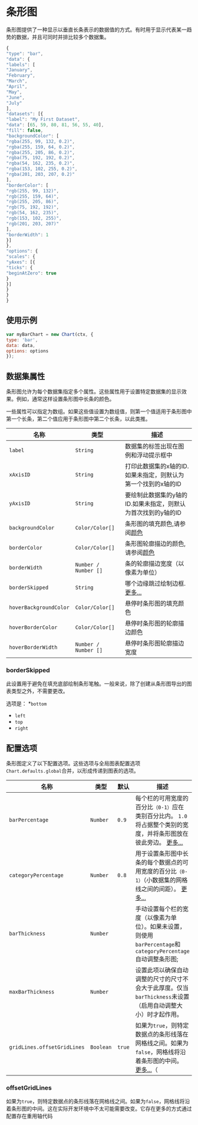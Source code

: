 # 条形图
条形图提供了一种显示以垂直长条表示的数据值的方式。有时用于显示代表某一趋势的数据，并且可同时并排比较多个数据集。

```javascript
{
"type": "bar",
"data": {
"labels": [
"January", 
"February", 
"March", 
"April", 
"May", 
"June", 
"July"
],
"datasets": [{
"label": "My First Dataset",
"data": [65, 59, 80, 81, 56, 55, 40],
"fill": false,
"backgroundColor": [
"rgba(255, 99, 132, 0.2)",
"rgba(255, 159, 64, 0.2)",
"rgba(255, 205, 86, 0.2)",
"rgba(75, 192, 192, 0.2)",
"rgba(54, 162, 235, 0.2)",
"rgba(153, 102, 255, 0.2)",
"rgba(201, 203, 207, 0.2)"
],
"borderColor": [
"rgb(255, 99, 132)",
"rgb(255, 159, 64)",
"rgb(255, 205, 86)",
"rgb(75, 192, 192)",
"rgb(54, 162, 235)",
"rgb(153, 102, 255)",
"rgb(201, 203, 207)"
],
"borderWidth": 1
}]
},
"options": {
"scales": {
"yAxes": [{
"ticks": {
"beginAtZero": true
}
}]
}
}
}
```

## 使用示例
```javascript
var myBarChart = new Chart(ctx, {
type: 'bar',
data: data,
options: options
});
```

## 数据集属性
条形图允许为每个数据集指定多个属性。这些属性用于设置特定数据集的显示效果。例如，通常这样设置条形图中长条的颜色。

一些属性可以指定为数组。如果这些值设置为数组值，则第一个值适用于条形图中第一个长条，第二个值应用于条形图中第二个长条，以此类推。

|名称|类型|描述
| ---- | ---- | -----------
| `label` | `String` |数据集的标签出现在图例和浮动提示框中
| `xAxisID` | `String` |打印此数据集的x轴的ID.如果未指定，则默认为第一个找到的x轴的ID
| `yAxisID` | `String` |要绘制此数据集的y轴的ID.如果未指定，则默认为首次找到的y轴的ID
| `backgroundColor` | `Color/Color[]`|条形图的填充颜色,请参阅[颜色](../general/colors.md#colors)
| `borderColor` | `Color/Color[]`|条形图轮廓描边的颜色,请参阅[颜色](../general/colors.md#colors)
| `borderWidth` | `Number / Number []`|条的轮廓描边宽度（以像素为单位）
| `borderSkipped` | `String` |哪个边缘跳过绘制边框.[更多...](#borderSkipped)
| `hoverBackgroundColor` | `Color/Color[]`|悬停时条形图的填充颜色
| `hoverBorderColor` | `Color/Color[]`|悬停时条形图的轮廓描边颜色
| `hoverBorderWidth` | `Number / Number []`|悬停时条形图轮廓描边宽度

### borderSkipped
此设置用于避免在填充底部绘制条形笔触。一般来说，除了创建从条形图导出的图表类型之外，不需要更改。

选项是：
*`bottom`
* `left`
* `top`
* `right`

## 配置选项

条形图定义了以下配置选项。这些选项与全局图表配置选项`Chart.defaults.global`合并，以形成传递到图表的选项。

|名称|类型|默认|描述
| ---- | ---- | ------- | -----------
| `barPercentage` | `Number` | `0.9` |每个栏的可用宽度的百分比`（0-1）`应在类别百分比内。 `1.0`将占据整个类别的宽度，并将条形图放在彼此旁边。  [更多...](＃bar-chart-barpercentage-vs-categorypercentage) 
| `categoryPercentage` | `Number` | `0.8` |用于设置条形图中长条的每个数据点的可用宽度的百分比`（0-1）`（小数据集的网格线之间的间距）。 [更多...](＃bar-chart-barpercentage-vs-categorypercentage) 
| `barThickness` | `Number` | |手动设置每个栏的宽度（以像素为单位）。如果未设置，则使用`barPercentage`和`categoryPercentage`自动调整条形图;
| `maxBarThickness` | `Number` | |设置此项以确保自动调整的尺寸的尺寸不会大于此厚度。仅当`barThickness`未设置（启用自动调整大小）时才起作用。
| `gridLines.offsetGridLines` | `Boolean` | `true` |如果为`true`，则特定数据点的条形线落在网格线之间。如果为`false`，网格线将沿着条形图的中间。 [更多...](#offsetGridLines)（ 

### offsetGridLines
如果为`true`，则特定数据点的条形线落在网格线之间。如果为`false`，网格线将沿着条形图的中间。这在实际开发环境中不太可能需要改变。它存在更多的方式通过配置存在重用轴代码

